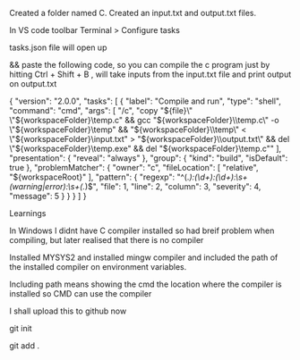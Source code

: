 Created a folder named C.
Created an input.txt and output.txt files. 

In VS code toolbar Terminal > Configure tasks 

tasks.json file will open up

&& paste the following code, so you can compile the c program just by hitting Ctrl + Shift + B , will take inputs from the input.txt file and print output on output.txt 



{
  "version": "2.0.0",
  "tasks": [
    {
      "label": "Compile and run",
      "type": "shell",
      "command": "cmd",
      "args": [
        "/c",
        "copy \"${file}\" \"${workspaceFolder}\\temp.c\" && gcc \"${workspaceFolder}\\temp.c\" -o \"${workspaceFolder}\\temp\" && \"${workspaceFolder}\\temp\" < \"${workspaceFolder}\\input.txt\" > \"${workspaceFolder}\\output.txt\" && del \"${workspaceFolder}\\temp.exe\" && del \"${workspaceFolder}\\temp.c\""
      ],
      "presentation": {
        "reveal": "always"
      },
      "group": {
        "kind": "build",
        "isDefault": true
      },
      "problemMatcher": {
        "owner": "c",
        "fileLocation": [
          "relative",
          "${workspaceRoot}"
        ],
        "pattern": {
          "regexp": "^(.*):(\\d+):(\\d+):\\s+(warning|error):\\s+(.*)$",
          "file": 1,
          "line": 2,
          "column": 3,
          "severity": 4,
          "message": 5
        }
      }
    }
  ]
}

Learnings

In Windows I didnt have C compiler installed so had breif problem when compiling, but later realised that there is no compiler 

Installed MYSYS2 and installed mingw compiler and included the path of the installed compiler on environment variables. 

Including path means showing the cmd the location where the compiler is installed so CMD can use the compiler 

I shall upload this to github now 

git init 

git add . 

